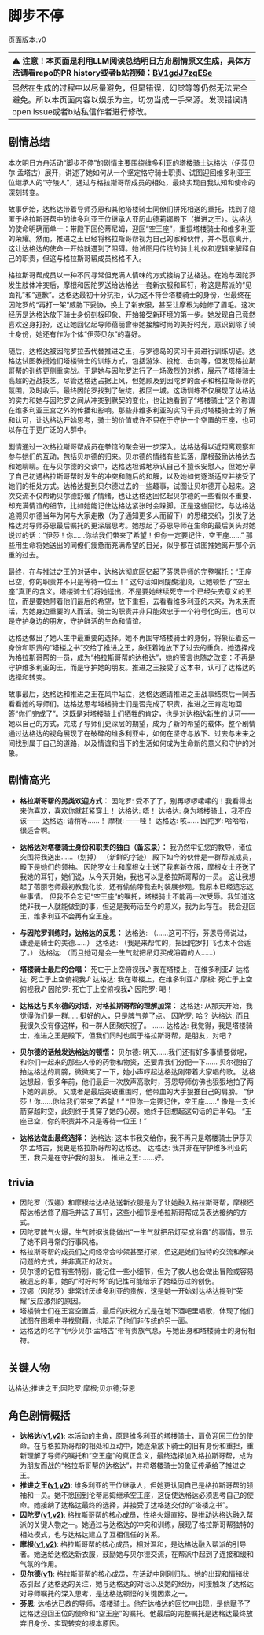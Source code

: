 # 脚步不停
页面版本:v0
 

| :warning: 注意！本页面是利用LLM阅读总结明日方舟剧情原文生成，具体方法请看repo的PR history或者b站视频：[BV1gdJ7zqESe](https://www.bilibili.com/video/BV1gdJ7zqESe/)         |
|:----------------------------|
| 虽然在生成的过程中以尽量避免，但是错误，幻觉等等仍然无法完全避免。所以本页面内容以娱乐为主，切勿当成一手来源。发现错误请open issue或者b站私信作者进行修改。|



## 剧情总结
本次明日方舟活动“脚步不停”的剧情主要围绕维多利亚的塔楼骑士达格达（伊莎贝尔·孟塔古）展开，讲述了她如何从一个坚定恪守骑士职责、试图迎回维多利亚王位继承人的“守陵人”，通过与格拉斯哥帮成员的相处，最终实现自我认知和使命的深刻转变。

故事伊始，达格达带着导师芬恩和其他塔楼骑士同僚们拼死相送的重托，找到了隐匿于格拉斯哥帮中的维多利亚王位继承人亚历山德莉娜殿下（推进之王）。达格达的使命明确而单一：带殿下回伦蒂尼姆，迎回“空王座”，重振塔楼骑士和维多利亚的荣耀。然而，推进之王已经将格拉斯哥帮视为自己的家和伙伴，并不愿意离开，这让达格达的使命一开始就遇到了阻碍。她试图用传统的骑士礼仪和逻辑来解释自己的职责，但这与格拉斯哥帮成员格格不入。

格拉斯哥帮成员以一种不同寻常但充满人情味的方式接纳了达格达。在她与因陀罗发生肢体冲突后，摩根和因陀罗送给达格达一套新衣服和耳钉，称这是帮派的“见面礼”和“道歉”。达格达最初十分抗拒，认为这不符合塔楼骑士的身份，但最终在因陀罗的“再打一架”威胁下妥协，换上了新衣服，甚至让摩根为她修了眉毛。这次经历是达格达放下骑士身份刻板印象、开始接受新环境的第一步。她发现自己竟然喜欢这身打扮，这让她回忆起导师蓓丽曾带她接触时尚的美好时光，意识到除了骑士身份，她还有作为个体“伊莎贝尔”的喜好。

随后，达格达被因陀罗拉去代替推进之王，与罗德岛的实习干员进行训练切磋。达格达试图教授她们塔楼骑士的训练方式，包括游泳、投枪、击剑等，但发现格拉斯哥帮的训练更侧重实战。于是她与因陀罗进行了一场激烈的对练，展示了塔楼骑士高超的近战技艺。尽管达格达占据上风，但她顾及到因陀罗的面子和格拉斯哥帮的氛围，及时收手。最终因陀罗找到了破绽，扳回一城。这场训练不仅展现了达格达的实力和她与因陀罗之间从冲突到默契的变化，也让她看到了“塔楼骑士”这个称谓在维多利亚王宫之外的传播和影响。那些非维多利亚的实习干员对塔楼骑士的了解和认可，让达格达开始思考，骑士的价值或许不只在于守护一个空置的王座，也可以存在于更广泛的人群中。

剧情通过一次格拉斯哥帮成员在拳馆的聚会进一步深入。达格达得以近距离观察和参与她们的互动，包括贝尔德的归来。贝尔德的情绪有些低落，摩根鼓励达格达去和她聊聊。在与贝尔德的交谈中，达格达坦诚地承认自己不擅长安慰人，但她分享了自己初遇格拉斯哥帮时发生的冲突和随后的和解，以及她如何逐渐适应并接受了她们的相处方式。达格达提到贝尔德过去的一些趣事，试图让贝尔德开心起来。这次交流不仅帮助贝尔德舒缓了情绪，也让达格达回忆起贝尔德的一些看似不重要、却充满情谊的细节，比如她能记住达格达紧张时会跺脚。正是这些回忆，与达格达追溯贝尔德当年为何与大家走散（为了通知更多人而留下）的思绪交织，引发了达格达对导师芬恩最后嘱托的更深层思考。她想起了芬恩导师在生命的最后关头对她说过的话：“伊莎！你......你给我们带来了希望！但你一定要记住，空王座......” 那些用生命将她送出的同僚们疲惫而充满希望的目光，似乎都在试图推她离开那个沉重的过去。

最终，在与推进之王的对话中，达格达彻底回忆起了芬恩导师的完整嘱托：“王座已空，你的职责并不只是等待一位王！” 这句话如同醍醐灌顶，让她顿悟了“空王座”真正的含义。塔楼骑士们将她送出，不是要她继续死守一个已经失去意义的王位，而是要她带着他们最后的希望，放下重担，去看看维多利亚的未来，为未来而活，为她身边重要的人而活。骑士的职责并非只能效忠于一个符号化的王，也可以是守护身边的朋友，守护鲜活的生命和情谊。

达格达做出了她人生中最重要的选择。她不再固守塔楼骑士的身份，将象征着这一身份和职责的“塔楼之书”交给了推进之王，象征着她放下了过去的重负。她选择成为格拉斯哥帮的一员，成为“格拉斯哥帮的达格达”，她的誓言也随之改变：不再是守护维多利亚的王，而是守护她的朋友。推进之王接受了这本书，认可了达格达的选择和转变。

故事最后，达格达和推进之王在风中站立，达格达邀请推进之王战事结束后一同去看看她的导师们。达格达思考塔楼骑士们是否完成了职责，推进之王肯定地回答“你们完成了”。这既是对塔楼骑士们牺牲的肯定，也是对达格达新生的认可——她以自己的方式，完成了导师们更深层的期望，成为了新的希望的载体。整个剧情通过达格达的视角展现了在破碎的维多利亚中，如何在坚守与放下、过去与未来之间找到属于自己的道路，以及情谊和当下的生活如何成为生命新的意义和守护的对象。
## 剧情高光
*   **格拉斯哥帮的另类欢迎方式：**
    因陀罗: 受不了了，别再啰啰嗦嗦的！我看得出来你喜欢，喜欢你就赶紧穿上！
    达格达: 唔！
    达格达: 身为塔楼骑士，我不应该——
    达格达: 请稍等......！
    摩根: ——哇！
    达格达: 咳......
    因陀罗: 哈哈哈，很适合啊。

*   **达格达对塔楼骑士身份和职责的独白（备忘录）：**
    我仍然牢记您的教导，诸位突围将我送出......（划掉）
    （新鲜的字迹）
    殿下如今的伙伴是一群帮派成员，殿下是她们的领袖。
    因陀罗女士和摩根女士送了我套新衣服，摩根女士还送了我她的耳钉，她们说，从今天开始，我也可以是格拉斯哥帮的一员。
    这让我想起了蓓丽老师最初教我化妆，还有偷偷带我去时装展参观。我原本已经遗忘这些事情。
    但我不会忘记“空王座”的嘱托，塔楼骑士不能再一次受辱。我知道这绝非我一人就能做到的事，但这是我苟活至今的意义，我为此存在。
    我会迎回王，维多利亚不会再有空王座。

*   **与因陀罗训练时，达格达的反思：**
    达格达: （......这可不行，芬恩导师说过，谦逊是骑士的美德......）
    达格达: （我是来帮忙的，把因陀罗打飞也太不合适了。）
    达格达: （而且她可是会一生气就把吊灯买成浴霸的人......）

*   **塔楼骑士最后的合唱：**
    死亡于上空俯视我♪
    我在塔楼上，在维多利亚♪
    达格达: 死亡于上空俯视我♪
    达格达: 我在塔楼上，在维多利亚♪
    摩根: 死亡于上空俯视我♪
    因陀罗: 死亡于上空俯视我♪
    因陀罗: 喝！

*   **达格达与贝尔德的对话，对格拉斯哥帮的理解加深：**
    达格达: 从那天开始，我觉得你们是一群......挺好的人，只是脾气差了点。
    因陀罗: 哈？
    达格达: 而且我很久没有像这样，和一群人团聚庆祝了。
    ......
    达格达: 我觉得，我是塔楼骑士，推进之王是殿下，但我们同时也属于格拉斯哥帮，是朋友，对吧？

*   **贝尔德的话触发达格达的顿悟：**
    贝尔德: 明天......我们还有好多事情要做呢，和你们一起来的那些人带的药物和物资，还要靠我们分配一下......
    贝尔德拍了拍达格达的肩膀，微微笑了一下，她小声哼起达格达刚带着大家唱的歌。
    达格达想起，很多年前，他们最后一次放声高歌时，芬恩导师仿佛也狠狠地拍了两下她的肩膀。
    又或者是最后突破重围时，他带血的大手狠推自己的肩膀。
    “伊莎！你......你给我们带来了希望！”
    “但你一定要记住，空王座......”
    像是一支长箭穿越时空，此刻终于贯穿了她的心房。她终于回想起这句话的后半句。
    “王座已空，你的职责并不只是等待一位王！”

*   **达格达做出最终选择：**
    达格达: 这本书我交给你，我不再只是塔楼骑士伊莎贝尔·孟塔古，我更是格拉斯哥帮的达格达。
    达格达: 我并非在守护维多利亚的王，我只是在守护我的朋友。
    推进之王: ......好。
## trivia
*   因陀罗（汉娜）和摩根给达格达送新衣服是为了让她融入格拉斯哥帮，摩根还帮达格达修了眉毛并送了耳钉，这些小细节是格拉斯哥帮成员表达接纳的方式。
*   因陀罗脾气火爆，生气时据说能做出“一生气就把吊灯买成浴霸”的事情，显示了她不同寻常的行事风格。
*   格拉斯哥帮的成员们之间经常会吵架甚至打架，但这是她们独特的交流和解决问题的方式，并非真正的敌对。
*   贝尔德的记性有些特别，能记住一些小细节，但为了救人也会做出冒险或容易被遗忘的事，她的“时好时坏”的记性可能暗示了她经历过的创伤。
*   汉娜（因陀罗）非常讨厌维多利亚的贵族，这是她一开始对达格达提到“荣耀”反应激烈的原因。
*   塔楼骑士们在王宫空置后，最后的庆祝方式是在地下酒吧里唱歌，体现了他们试图在困境中寻找慰藉，也暗示了他们非传统的另一面。
*   达格达的名字“伊莎贝尔·孟塔古”带有贵族气息，与她出身和塔楼骑士的身份相符。
## 关键人物
达格达;推进之王;因陀罗;摩根;贝尔德;芬恩
## 角色剧情概括
-   **达格达([v1](../chars/char_157_dagda.md),[v2](../char_v3/char_157_dagda.md))**: 本活动的主角，原是维多利亚的塔楼骑士，肩负迎回王位的使命。在与格拉斯哥帮的相处和互动中，她逐渐放下骑士的旧有身份和重担，重新理解了导师的嘱托和“空王座”的真正含义，最终选择加入格拉斯哥帮，成为为朋友而战的“格拉斯哥帮的达格达”，并将塔楼骑士的象征传承给了推进之王。
-   **推进之王([v1](../chars/char_112_siege.md),[v2](../char_v3/char_112_siege.md))**: 维多利亚的王位继承人，但她更认同自己是格拉斯哥帮的领袖和一员。她不愿回到伦蒂尼姆继承空王座，这促使达格达必须思考自己的使命。她接纳了达格达最终的选择，并接受了达格达交付的“塔楼之书”。
-   **因陀罗([v1](../chars/char_155_tiger.md),[v2](../char_v3/char_155_tiger.md))**: 格拉斯哥帮的核心成员，性格火爆直接，是推动达格达融入帮派的关键人物之一。她通过与达格达的冲突和训练，展现了格拉斯哥帮独特的相处模式，也与达格达建立了互相信任的关系。
-   **摩根([v1](../chars/char_154_morgan.md),[v2](../char_v3/char_154_morgan.md))**: 格拉斯哥帮的核心成员，相对温和，是达格达融入帮派的引导者。她送给达格达新衣服，鼓励她与贝尔德交流，在帮派中起到了连接和缓和气氛的作用。
-   **贝尔德([v1](../chars/extended_char_bei_er_de.md))**: 格拉斯哥帮的核心成员，在活动中刚刚归队。她的出现和情绪状态引起了达格达的关注，她与达格达的对话以及她的经历，间接触发了达格达对导师嘱托的深入思考，是达格达顿悟的关键因素之一。
-   **芬恩**: 达格达已故的导师，塔楼骑士。他在达格达的回忆中出现，是他赋予了达格达迎回王位的使命和“空王座”的嘱托。他最后的完整嘱托是达格达最终放弃旧身份、实现转变的根本原因。